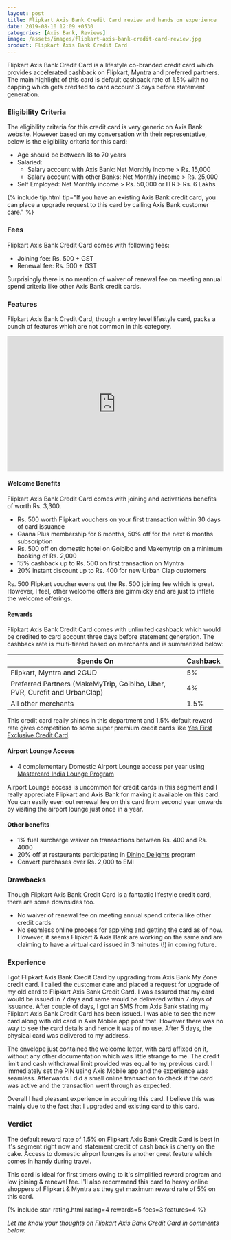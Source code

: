```yaml
---
layout: post
title: Flipkart Axis Bank Credit Card review and hands on experience
date: 2019-08-10 12:09 +0530
categories: [Axis Bank, Reviews]
image: /assets/images/flipkart-axis-bank-credit-card-review.jpg
product: Flipkart Axis Bank Credit Card
---
```


Flipkart Axis Bank Credit Card is a lifestyle co-branded credit card which provides accelerated cashback on Flipkart, Myntra and preferred partners. The main highlight of this card is default cashback rate of 1.5% with no capping which gets credited to card account 3 days before statement generation.

### Eligibility Criteria

The eligibility criteria for this credit card is very generic on Axis Bank website. However based on my conversation with their representative, below is the eligibility criteria for this card:

- Age should be between 18 to 70 years
- Salaried:
  - Salary account with Axis Bank: Net Monthly income > Rs. 15,000
  - Salary account with other Banks: Net Monthly income > Rs. 25,000
- Self Employed: Net Monthly income > Rs. 50,000 or ITR > Rs. 6 Lakhs

{% include tip.html tip="If you have an existing Axis Bank credit card, you can place a upgrade request to this card by calling Axis Bank customer care." %}

### Fees

Flipkart Axis Bank Credit Card comes with following fees:

- Joining fee: Rs. 500 + GST
- Renewal fee: Rs. 500 + GST

Surprisingly there is no mention of waiver of renewal fee on meeting annual spend criteria like other Axis Bank credit cards.

### Features

Flipkart Axis Bank Credit Card, though a entry level lifestyle card, packs a punch of features which are not common in this category.

<iframe style="width:100%;" height="315" src="https://www.youtube.com/embed/kp0KSRdz4rU?rel=0&showinfo=0" frameborder="0" allowfullscreen></iframe>

#### Welcome Benefits

Flipkart Axis Bank Credit Card comes with joining and activations benefits of worth Rs. 3,300.

- Rs. 500 worth Flipkart vouchers on your first transaction within 30 days of card issuance
- Gaana Plus membership for 6 months, 50% off for the next 6 months subscription
- Rs. 500 off on domestic hotel on Goibibo and Makemytrip on a minimum booking of Rs. 2,000
- 15% cashback up to Rs. 500 on first transaction on Myntra
- 20% instant discount up to Rs. 400 for new Urban Clap customers

Rs. 500 Flipkart voucher evens out the Rs. 500 joining fee which is great. However, I feel, other welcome offers are gimmicky and are just to inflate the welcome offerings.

#### Rewards

Flipkart Axis Bank Credit Card comes with unlimited cashback which would be credited to card account three days before statement generation. The cashback rate is multi-tiered based on merchants and is summarized below:

<table class="table">
<thead class="thead-dark">
<tr>
	<th scope="col"> Spends On</th>
    <th scope="col"> Cashback</th>
</tr>
</thead>
<tbody>
<tr>
	<td> Flipkart, Myntra and 2GUD </td>
	<td> 5% </td>
</tr>
<tr>
	<td> Preferred Partners (MakeMyTrip, Goibibo, Uber, PVR, Curefit and UrbanClap) </td>
	<td> 4% </td>
</tr>
<tr>
	<td> All other merchants </td>
	<td> 1.5% </td>
</tr>
</tbody>
</table>

This credit card really shines in this department and 1.5% default reward rate gives competition to some super premium credit cards like [Yes First Exclusive Credit Card](/yes-first-exclusive-credit-card-review/).

#### Airport Lounge Access

- 4 complementary Domestic Airport Lounge access per year using [Mastercard India Lounge Program](https://specials.priceless.com/en-in/offers/Mastercard_India_Lounge_Program?Oid=201902180040)

Airport Lounge access is uncommon for credit cards in this segment and I really appreciate Flipkart and Axis Bank for making it available on this card. You can easily even out renewal fee on this card from second year onwards by visiting the airport lounge just once in a year.

#### Other benefits

- 1% fuel surcharge waiver on transactions between Rs. 400 and Rs. 4000
- 20% off at restaurants participating in [Dining Delights](https://diningdelights.axisbank.com/) program
- Convert purchases over Rs. 2,000 to EMI

### Drawbacks

Though Flipkart Axis Bank Credit Card is a fantastic lifestyle credit card, there are some downsides too.

- No waiver of renewal fee on meeting annual spend criteria like other credit cards
- No seamless online process for applying and getting the card as of now. However, it seems Flipkart & Axis Bank are working on the same and are claiming to have a virtual card issued in 3 minutes (!) in coming future.

### Experience

I got Flipkart Axis Bank Credit Card by upgrading from Axis Bank My Zone credit card. I called the customer care and placed a request for upgrade of my old card to Flipkart Axis Bank Credit Card. I was assured that my card would be issued in 7 days and same would be delivered within 7 days of issuance. After couple of days, I got an SMS from Axis Bank stating my Flipkart Axis Bank Credit Card has been issued. I was able to see the new card along with old card in Axis Mobile app post that. However there was no way to see the card details and hence it was of no use. After 5 days, the physical card was delivered to my address.

The envelope just contained the welcome letter, with card affixed on it, without any other documentation which was little strange to me. The credit limit and cash withdrawal limit provided was equal to my previous card. I immediately set the PIN using Axis Mobile app and the experience was seamless. Afterwards I did a small online transaction to check if the card was active and the transaction went through as expected.

Overall I had pleasant experience in acquiring this card. I believe this was mainly due to the fact that I upgraded and existing card to this card.

### Verdict

The default reward rate of 1.5% on Flipkart Axis Bank Credit Card is best in it's segment right now and statement credit of cash back is cherry on the cake. Access to domestic airport lounges is another great feature which comes in handy during travel.

This card is ideal for first timers owing to it's simplified reward program and low joining & renewal fee. I'll also recommend this card to heavy online shoppers of Flipkart & Myntra as they get maximum reward rate of 5% on this card.

{% include star-rating.html rating=4 rewards=5 fees=3 features=4 %}

_Let me know your thoughts on Flipkart Axis Bank Credit Card in comments below._
